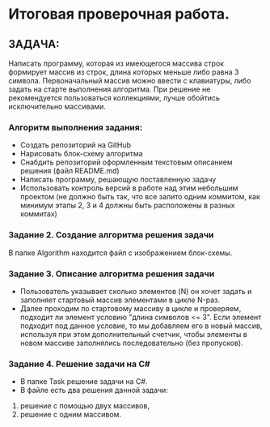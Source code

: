 # Итоговая проверочная работа.
## ЗАДАЧА:
Написать программу, которая из имеющегося массива строк формирует массив из строк, длина которых меньше либо равна 3 символа. Первоначальный массив можно ввести с клавиатуры, либо задать на старте выполнения алгоритма. При решение не рекомендуется пользоваться коллекциями, лучше обойтись исключительно массивами.

### Алгоритм выполнения задания:
- Создать репозиторий на GitHub
- Нарисовать блок-схему алгоритма
- Снабдить репозиторий оформленным текстовым описанием решения (файл README.md)
- Написать программу, решающую поставленную задачу
- Использовать контроль версий в работе над этим небольшим проектом (не должно быть так, что все залито одним коммитом, как минимум этапы 2, 3 и 4 должны быть расположены в разных коммитах)


### Задание 2. Создание алгоритма решения задачи
В папке Algorithm находится файл с изображением блок-схемы.

### Задание 3. Описание алгоритма решения задачи
- Пользователь указывает сколько элементов (N) он хочет задать и заполняет стартовый массив элементами в цикле N-раз.
- Далее проходим по стартовому массиву в цикле и проверяем, подходит ли элемент условию "длина символов <= 3". Если элемент подходит под данное условие, то мы добавляем его в новый массив, используя при этом дополнительный счетчик, чтобы элементы в новом массиве заполнялись последовательно (без пропусков).

### Задание 4. Решение задачи на C#
- В папке Task решение задачи на C#.
- В файле есть два решения данной задачи: 
1) решение с помощью двух массивов, 
2) решение с одним массивом.